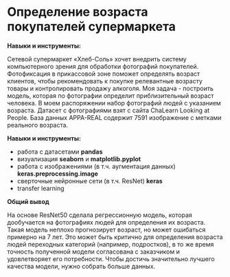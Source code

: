# Определение возраста покупателей супермаркета

**Навыки и инструменты:**

Сетевой супермаркет «Хлеб-Соль» хочет внедрить систему компьютерного зрения для обработки фотографий покупателей. 
Фотофиксация в прикассовой зоне поможет определять возраст клиентов, чтобы рекомендовать к покупке релевантные возрасту товары и контролировать продажу алкоголя.
Моя задача - построить модель, которая по фотографии определит приблизительный возраст человека. В моем распоряжении набор фотографий людей с указанием возраста. 
Датасет с фотографиями взят с сайта ChaLearn Looking at People. База данных APPA-REAL содержит 7591 изображение с метками реального возраста.

**Навыки и инструменты:**

- работа с датасетами **pandas**
- визуализация **seaborn** и **matplotlib.pyplot**
- работа с изображениями (в т.ч. аугментация данных) **keras.preprocessing.image**
- сверточные нейронные сети (в т.ч. ResNet) **keras**
- transfer learning

**Общий вывод**

На основе ResNet50 сделала регрессионную модель, которая дообучается на фотографиях людей для определения их возраста. Такая модель неплохо прогнозирует возраст, но может ошибаться примерно на 7 лет. 
Это может быть критично для определения возраста людей переходных категорий (например, подростков), в то же время точность полученной модели согласована с заказчиком и удовлетворяет его потребности. 
Чтобы достичь значительно лучшего качества модели, нужно собрать больше данных.
